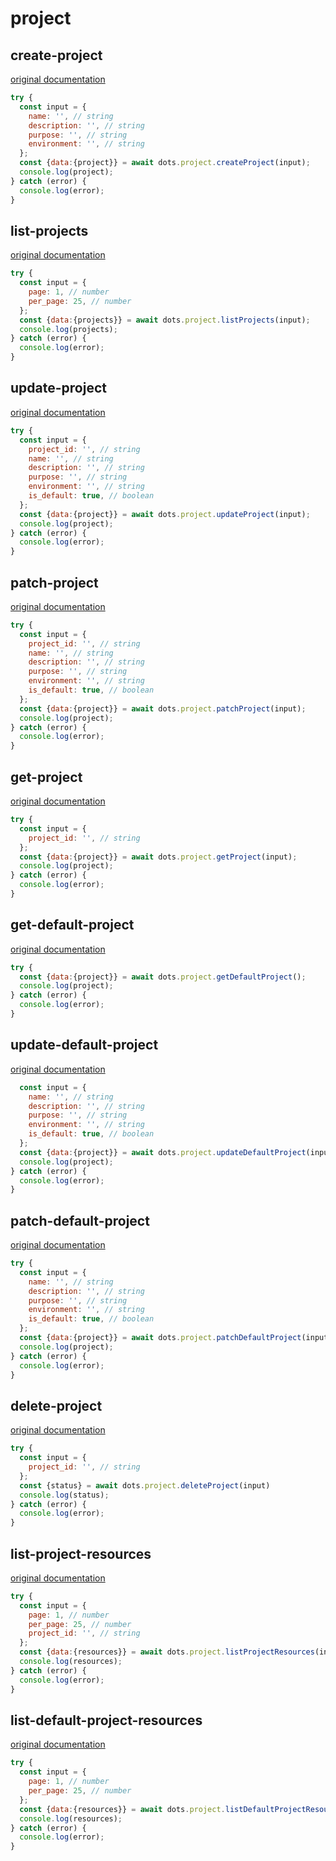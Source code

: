 # project

## create-project
[original documentation](https://developers.digitalocean.com/documentation/v2/#create-a-project)
```javascript
try {
  const input = {
    name: '', // string
    description: '', // string
    purpose: '', // string
    environment: '', // string
  };
  const {data:{project}} = await dots.project.createProject(input);
  console.log(project);
} catch (error) {
  console.log(error);
}
```

## list-projects
[original documentation](https://developers.digitalocean.com/documentation/v2/#list-all-projects)
```javascript
try {
  const input = {
    page: 1, // number
    per_page: 25, // number
  };
  const {data:{projects}} = await dots.project.listProjects(input);
  console.log(projects);
} catch (error) {
  console.log(error);
}
```

## update-project
[original documentation](https://developers.digitalocean.com/documentation/v2/#update-a-project)
```javascript
try {
  const input = {
    project_id: '', // string
    name: '', // string
    description: '', // string
    purpose: '', // string
    environment: '', // string
    is_default: true, // boolean
  };
  const {data:{project}} = await dots.project.updateProject(input);
  console.log(project);
} catch (error) {
  console.log(error);
}
```

## patch-project
[original documentation](https://developers.digitalocean.com/documentation/v2/#patch-a-project)
```javascript
try {
  const input = {
    project_id: '', // string
    name: '', // string
    description: '', // string
    purpose: '', // string
    environment: '', // string
    is_default: true, // boolean
  };
  const {data:{project}} = await dots.project.patchProject(input);
  console.log(project);
} catch (error) {
  console.log(error);
}
```

## get-project
[original documentation](https://developers.digitalocean.com/documentation/v2/#retrieve-an-existing-project)
```javascript
try {
  const input = {
    project_id: '', // string
  };
  const {data:{project}} = await dots.project.getProject(input);
  console.log(project);
} catch (error) {
  console.log(error);
}
```

## get-default-project
[original documentation](https://developers.digitalocean.com/documentation/v2/#retrieve-the-default-project)
```javascript
try {
  const {data:{project}} = await dots.project.getDefaultProject();
  console.log(project);
} catch (error) {
  console.log(error);
}
```

## update-default-project
[original documentation](https://developers.digitalocean.com/documentation/v2/#update-the-default-project)
```javascript
  const input = {
    name: '', // string
    description: '', // string
    purpose: '', // string
    environment: '', // string
    is_default: true, // boolean
  };
  const {data:{project}} = await dots.project.updateDefaultProject(input);
  console.log(project);
} catch (error) {
  console.log(error);
}
```

## patch-default-project
[original documentation](https://developers.digitalocean.com/documentation/v2/#patch-the-default-project)
```javascript
try {
  const input = {
    name: '', // string
    description: '', // string
    purpose: '', // string
    environment: '', // string
    is_default: true, // boolean
  };
  const {data:{project}} = await dots.project.patchDefaultProject(input);
  console.log(project);
} catch (error) {
  console.log(error);
}
```

## delete-project
[original documentation](https://developers.digitalocean.com/documentation/v2/#delete-an-existing-project)
```javascript
try {
  const input = {
    project_id: '', // string
  };
  const {status} = await dots.project.deleteProject(input)
  console.log(status);
} catch (error) {
  console.log(error);
}
```

## list-project-resources
[original documentation](https://developers.digitalocean.com/documentation/v2/#list-all-resources)
```javascript
try {
  const input = {
    page: 1, // number
    per_page: 25, // number
    project_id: '', // string
  };
  const {data:{resources}} = await dots.project.listProjectResources(input);
  console.log(resources);
} catch (error) {
  console.log(error);
}
```

## list-default-project-resources
[original documentation](https://developers.digitalocean.com/documentation/v2/#llist-default-project-resources)
```javascript
try {
  const input = {
    page: 1, // number
    per_page: 25, // number
  };
  const {data:{resources}} = await dots.project.listDefaultProjectResources(input);
  console.log(resources);
} catch (error) {
  console.log(error);
}
```
